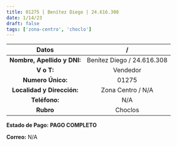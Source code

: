 ```yaml
---
title: 01275 | Benítez Diego | 24.616.308
date: 1/14/23
draft: false
tags: ['zona-centro', 'choclo']
---
```


|          **Datos**          |              /             |
|:---------------------------:|:--------------------------:|
| **Nombre, Apellido y DNI:** | Benítez Diego / 24.616.308 |
|          **V o T:**         |          Vendedor          |
|      **Numero Único:**      |            01275           |
|  **Localidad y Dirección:** |      Zona Centro / N/A     |
|        **Teléfono:**        |             N/A            |
|          **Rubro**          |           Choclos          |

**Estado de Pago:** **PAGO COMPLETO**

**Correo:** N/A
